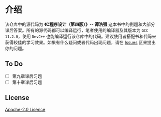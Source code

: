# 介绍
该仓库中的源代码为 **《C程序设计（第四版）》-- 谭浩强** 这本书中的例题和大部分课后答案。所有的源代码都可以编译运行，笔者使用的编译器及其版本为 `GCC 11.2.0`，使用 `DevC++` 也能编译运行该仓库中的代码。建议使用者搭配书和代码来获得较佳的学习效果。如果有什么疑问或者代码出现问题，请在 [Issues](https://github.com/Daosole/THQ_C/issues) 区来提出你的问题。

## To Do
  - [ ] 第九章课后习题
  - [ ] 第十章课后习题

## License
[Apache-2.0 Lisence](https://github.com/Daosole/THQ_C/blob/master/LICENSE)